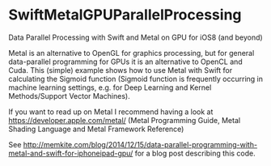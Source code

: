 SwiftMetalGPUParallelProcessing
===============================

Data Parallel Processing with Swift and Metal on GPU for iOS8 (and beyond)

Metal is an alternative to OpenGL for graphics processing, but for general data-parallel programming for GPUs it is an alternative to OpenCL and Cuda. This (simple) example shows how to use Metal with Swift for calculating the Sigmoid function (Sigmoid function is frequently occurring in machine learning settings, e.g. for Deep Learning and Kernel Methods/Support Vector Machines).

If you want to read up on Metal I recommend having a look at https://developer.apple.com/metal/ (Metal Programming Guide, Metal Shading Language and Metal Framework Reference)

See http://memkite.com/blog/2014/12/15/data-parallel-programming-with-metal-and-swift-for-iphoneipad-gpu/ for a blog post describing this code.

